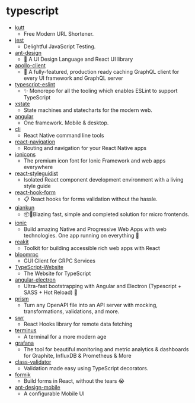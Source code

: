 # typescript
- [kutt](https://github.com/thedevs-network/kutt)
  - Free Modern URL Shortener.
- [jest](https://github.com/facebook/jest)
  - Delightful JavaScript Testing.
- [ant-design](https://github.com/ant-design/ant-design)
  - 🌈 A UI Design Language and React UI library
- [apollo-client](https://github.com/apollographql/apollo-client)
  - 🚀 A fully-featured, production ready caching GraphQL client for every UI framework and GraphQL server
- [typescript-eslint](https://github.com/typescript-eslint/typescript-eslint)
  - ✨ Monorepo for all the tooling which enables ESLint to support TypeScript
- [xstate](https://github.com/davidkpiano/xstate)
  - State machines and statecharts for the modern web.
- [angular](https://github.com/angular/angular)
  - One framework. Mobile & desktop.
- [cli](https://github.com/react-native-community/cli)
  - React Native command line tools
- [react-navigation](https://github.com/react-navigation/react-navigation)
  - Routing and navigation for your React Native apps
- [ionicons](https://github.com/ionic-team/ionicons)
  - The premium icon font for Ionic Framework and web apps everywhere
- [react-styleguidist](https://github.com/styleguidist/react-styleguidist)
  - Isolated React component development environment with a living style guide
- [react-hook-form](https://github.com/react-hook-form/react-hook-form)
  - 📋 React hooks for forms validation without the hassle.
- [qiankun](https://github.com/umijs/qiankun)
  - 📦🚀Blazing fast, simple and completed solution for micro frontends.
- [ionic](https://github.com/ionic-team/ionic)
  - Build amazing Native and Progressive Web Apps with web technologies. One app running on everything 🎉
- [reakit](https://github.com/reakit/reakit)
  - Toolkit for building accessible rich web apps with React
- [bloomrpc](https://github.com/uw-labs/bloomrpc)
  - GUI Client for GRPC Services
- [TypeScript-Website](https://github.com/microsoft/TypeScript-Website)
  - The Website for TypeScript
- [angular-electron](https://github.com/maximegris/angular-electron)
  - Ultra-fast bootstrapping with Angular and Electron (Typescript + SASS + Hot Reload) 🚤
- [prism](https://github.com/stoplightio/prism)
  - Turn any OpenAPI file into an API server with mocking, transformations, validations, and more.
- [swr](https://github.com/zeit/swr)
  - React Hooks library for remote data fetching
- [terminus](https://github.com/Eugeny/terminus)
  - A terminal for a more modern age
- [grafana](https://github.com/grafana/grafana)
  - The tool for beautiful monitoring and metric analytics & dashboards for Graphite, InfluxDB & Prometheus & More
- [class-validator](https://github.com/typestack/class-validator)
  - Validation made easy using TypeScript decorators.
- [formik](https://github.com/jaredpalmer/formik)
  - Build forms in React, without the tears 😭
- [ant-design-mobile](https://github.com/ant-design/ant-design-mobile)
  - A configurable Mobile UI
